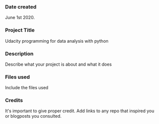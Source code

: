 ### Date created
June 1st 2020. 


### Project Title
Udacity programming for data analysis with python

### Description
Describe what your project is about and what it does

### Files used
Include the files used

### Credits
It's important to give proper credit. Add links to any repo that inspired you or blogposts you consulted.
